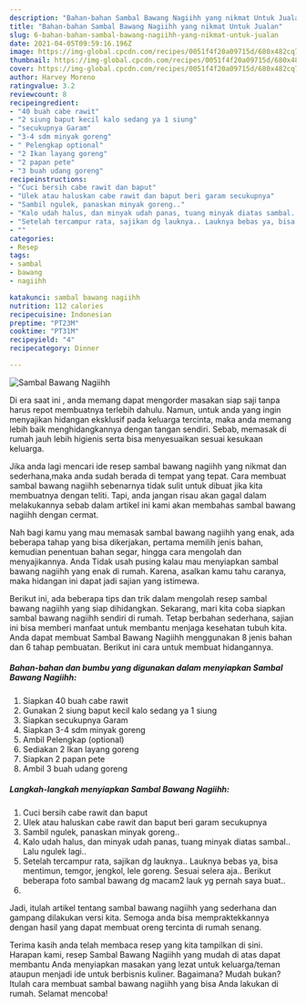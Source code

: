 ```yaml
---
description: "Bahan-bahan Sambal Bawang Nagiihh yang nikmat Untuk Jualan"
title: "Bahan-bahan Sambal Bawang Nagiihh yang nikmat Untuk Jualan"
slug: 6-bahan-bahan-sambal-bawang-nagiihh-yang-nikmat-untuk-jualan
date: 2021-04-05T09:59:16.196Z
image: https://img-global.cpcdn.com/recipes/0051f4f20a09715d/680x482cq70/sambal-bawang-nagiihh-foto-resep-utama.jpg
thumbnail: https://img-global.cpcdn.com/recipes/0051f4f20a09715d/680x482cq70/sambal-bawang-nagiihh-foto-resep-utama.jpg
cover: https://img-global.cpcdn.com/recipes/0051f4f20a09715d/680x482cq70/sambal-bawang-nagiihh-foto-resep-utama.jpg
author: Harvey Moreno
ratingvalue: 3.2
reviewcount: 8
recipeingredient:
- "40 buah cabe rawit"
- "2 siung baput kecil kalo sedang ya 1 siung"
- "secukupnya Garam"
- "3-4 sdm minyak goreng"
- " Pelengkap optional"
- "2 Ikan layang goreng"
- "2 papan pete"
- "3 buah udang goreng"
recipeinstructions:
- "Cuci bersih cabe rawit dan baput"
- "Ulek atau haluskan cabe rawit dan baput beri garam secukupnya"
- "Sambil ngulek, panaskan minyak goreng.."
- "Kalo udah halus, dan minyak udah panas, tuang minyak diatas sambal.. Lalu ngulek lagi.."
- "Setelah tercampur rata, sajikan dg lauknya.. Lauknya bebas ya, bisa mentimun, temgor, jengkol, lele goreng. Sesuai selera aja.. Berikut beberapa foto sambal bawang dg macam2 lauk yg pernah saya buat.."
- ""
categories:
- Resep
tags:
- sambal
- bawang
- nagiihh

katakunci: sambal bawang nagiihh 
nutrition: 112 calories
recipecuisine: Indonesian
preptime: "PT23M"
cooktime: "PT31M"
recipeyield: "4"
recipecategory: Dinner

---
```



![Sambal Bawang Nagiihh](https://img-global.cpcdn.com/recipes/0051f4f20a09715d/680x482cq70/sambal-bawang-nagiihh-foto-resep-utama.jpg)

Di era  saat ini , anda memang dapat mengorder masakan siap saji tanpa harus repot membuatnya terlebih dahulu. Namun, untuk anda yang ingin menyajikan hidangan eksklusif pada keluarga tercinta, maka anda memang lebih baik menghidangkannya dengan tangan sendiri. Sebab, memasak di rumah jauh lebih higienis serta bisa menyesuaikan sesuai kesukaan keluarga.

Jika anda lagi mencari ide resep sambal bawang nagiihh yang nikmat dan sederhana,maka anda sudah berada di tempat yang tepat. Cara membuat sambal bawang nagiihh  sebenarnya tidak sulit untuk dibuat jika kita membuatnya dengan teliti. Tapi, anda jangan risau akan gagal dalam melakukannya 
sebab dalam artikel ini kami akan membahas sambal bawang nagiihh dengan cermat.  



Nah bagi kamu yang mau memasak sambal bawang nagiihh yang enak, ada beberapa tahap yang bisa dikerjakan, pertama memilih jenis bahan, kemudian penentuan bahan segar, hingga cara mengolah dan menyajikannya. Anda Tidak usah pusing kalau mau menyiapkan sambal bawang nagiihh yang enak di rumah. Karena, asalkan kamu  tahu caranya, maka hidangan ini dapat jadi sajian yang istimewa.

Berikut ini, ada beberapa tips dan trik dalam mengolah resep sambal bawang nagiihh yang siap dihidangkan. Sekarang, mari kita coba siapkan sambal bawang nagiihh sendiri di rumah. Tetap berbahan sederhana, sajian ini bisa memberi manfaat untuk membantu menjaga kesehatan tubuh kita. Anda dapat membuat Sambal Bawang Nagiihh menggunakan 8 jenis bahan dan 6 tahap pembuatan. Berikut ini cara untuk membuat hidangannya.

<!--inarticleads1-->

##### Bahan-bahan dan bumbu yang digunakan dalam menyiapkan Sambal Bawang Nagiihh:

1. Siapkan 40 buah cabe rawit
1. Gunakan 2 siung baput kecil kalo sedang ya 1 siung
1. Siapkan secukupnya Garam
1. Siapkan 3-4 sdm minyak goreng
1. Ambil  Pelengkap (optional)
1. Sediakan 2 Ikan layang goreng
1. Siapkan 2 papan pete
1. Ambil 3 buah udang goreng




<!--inarticleads2-->

##### Langkah-langkah menyiapkan Sambal Bawang Nagiihh:

1. Cuci bersih cabe rawit dan baput
1. Ulek atau haluskan cabe rawit dan baput beri garam secukupnya
1. Sambil ngulek, panaskan minyak goreng..
1. Kalo udah halus, dan minyak udah panas, tuang minyak diatas sambal.. Lalu ngulek lagi..
1. Setelah tercampur rata, sajikan dg lauknya.. Lauknya bebas ya, bisa mentimun, temgor, jengkol, lele goreng. Sesuai selera aja.. Berikut beberapa foto sambal bawang dg macam2 lauk yg pernah saya buat..
1. 




Jadi, itulah artikel tentang  sambal bawang nagiihh  yang sederhana dan gampang dilakukan versi kita. Semoga anda bisa mempraktekkannya dengan hasil yang dapat membuat oreng tercinta di rumah senang. 

Terima kasih anda telah membaca resep yang kita tampilkan di sini. Harapan kami, resep  Sambal Bawang Nagiihh yang mudah di atas dapat membantu Anda menyiapkan masakan yang lezat untuk keluarga/teman ataupun menjadi ide untuk berbisnis kuliner. Bagaimana? Mudah bukan? Itulah cara membuat sambal bawang nagiihh yang bisa Anda lakukan di rumah. Selamat mencoba!


